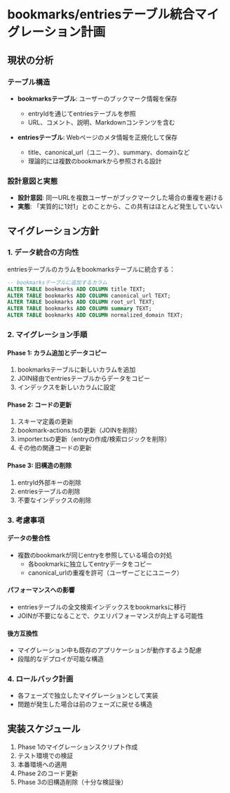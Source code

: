 # bookmarks/entriesテーブル統合マイグレーション計画

## 現状の分析

### テーブル構造
- **bookmarksテーブル**: ユーザーのブックマーク情報を保存
  - entryIdを通じてentriesテーブルを参照
  - URL、コメント、説明、Markdownコンテンツを含む
  
- **entriesテーブル**: Webページのメタ情報を正規化して保存
  - title、canonical_url（ユニーク）、summary、domainなど
  - 理論的には複数のbookmarkから参照される設計

### 設計意図と実態
- **設計意図**: 同一URLを複数ユーザーがブックマークした場合の重複を避ける
- **実態**: 「実質的に1対1」とのことから、この共有はほとんど発生していない

## マイグレーション方針

### 1. データ統合の方向性
entriesテーブルのカラムをbookmarksテーブルに統合する：

```sql
-- bookmarksテーブルに追加するカラム
ALTER TABLE bookmarks ADD COLUMN title TEXT;
ALTER TABLE bookmarks ADD COLUMN canonical_url TEXT;
ALTER TABLE bookmarks ADD COLUMN root_url TEXT;
ALTER TABLE bookmarks ADD COLUMN summary TEXT;
ALTER TABLE bookmarks ADD COLUMN normalized_domain TEXT;
```

### 2. マイグレーション手順

#### Phase 1: カラム追加とデータコピー
1. bookmarksテーブルに新しいカラムを追加
2. JOIN経由でentriesテーブルからデータをコピー
3. インデックスを新しいカラムに設定

#### Phase 2: コードの更新
1. スキーマ定義の更新
2. bookmark-actions.tsの更新（JOINを削除）
3. importer.tsの更新（entryの作成/検索ロジックを削除）
4. その他の関連コードの更新

#### Phase 3: 旧構造の削除
1. entryId外部キーの削除
2. entriesテーブルの削除
3. 不要なインデックスの削除

### 3. 考慮事項

#### データの整合性
- 複数のbookmarkが同じentryを参照している場合の対処
  - 各bookmarkに独立してentryデータをコピー
  - canonical_urlの重複を許可（ユーザーごとにユニーク）

#### パフォーマンスへの影響
- entriesテーブルの全文検索インデックスをbookmarksに移行
- JOINが不要になることで、クエリパフォーマンスが向上する可能性

#### 後方互換性
- マイグレーション中も既存のアプリケーションが動作するよう配慮
- 段階的なデプロイが可能な構造

### 4. ロールバック計画
- 各フェーズで独立したマイグレーションとして実装
- 問題が発生した場合は前のフェーズに戻せる構造

## 実装スケジュール
1. Phase 1のマイグレーションスクリプト作成
2. テスト環境での検証
3. 本番環境への適用
4. Phase 2のコード更新
5. Phase 3の旧構造削除（十分な検証後）